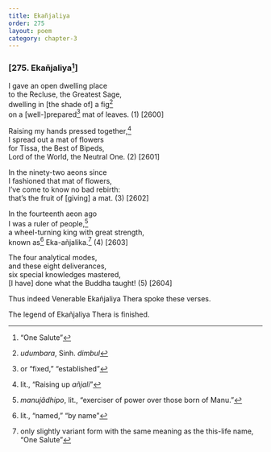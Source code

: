```yaml
---
title: Ekañjaliya
order: 275
layout: poem
category: chapter-3
---
```


### \[275. Ekañjaliya[^1]\]

I gave an open dwelling place  
to the Recluse, the Greatest Sage,  
dwelling in \[the shade of\] a fig[^2]  
on a \[well-\]prepared[^3] mat of leaves. (1) \[2600\]

Raising my hands pressed together,[^4]  
I spread out a mat of flowers  
for Tissa, the Best of Bipeds,  
Lord of the World, the Neutral One. (2) \[2601\]

In the ninety-two aeons since  
I fashioned that mat of flowers,  
I’ve come to know no bad rebirth:  
that’s the fruit of \[giving\] a mat. (3) \[2602\]

In the fourteenth aeon ago  
I was a ruler of people,[^5]  
a wheel-turning king with great strength,  
known as[^6] Eka-añjalika.[^7] (4) \[2603\]

The four analytical modes,  
and these eight deliverances,  
six special knowledges mastered,  
\[I have\] done what the Buddha taught! (5) \[2604\]

Thus indeed Venerable Ekañjaliya Thera spoke these verses.

The legend of Ekañjaliya Thera is finished.

[^1]: “One Salute”

[^2]: *udumbara*, Sinh. *dimbul*

[^3]: or “fixed,” “established”

[^4]: lit., “Raising up *añjali*”

[^5]: *manujâdhipo*, lit., “exerciser of power over those born of Manu.”

[^6]: lit., “named,” “by name”

[^7]: only slightly variant form with the same meaning as the this-life name, “One Salute”

